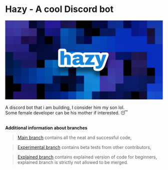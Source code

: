 # Hazy - A cool Discord bot
![Banner image](/images/hazy.png)

A discord bot that i am building, I consider him my son lol.<br>
Some female developer can be his mother if interested. 😴

<br>
<b>Additional information about branches</b>
<br>

> [Main branch](https://github.com/Nit-nit/hazy/tree/main) contains all the neat and successful code, 

> [Experimental branch](https://github.com/Nit-nit/hazy/tree/Experimental) contains beta tests from other contributors,

> [Explained branch](https://github.com/Nit-nit/hazy/tree/Explained) contains explained version of code for beginners, explained branch is strictly not allowed to be merged.

